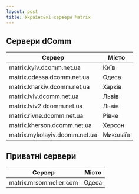 ```yaml
---
layout: post
title: Українські сервери Matrix
---
```


## Сервери dComm
| Сервер | Місто |
| --- | --- |
| matrix.kyiv.dcomm.net.ua | Київ |
| matrix.odessa.dcomm.net.ua | Одеса |
| matrix.kharkiv.dcomm.net.ua | Харків |
| matrix.lviv.dcomm.net.ua | Львів |
| matrix.lviv2.dcomm.net.ua | Львів |
| matrix.rivne.dcomm.net.ua | Рівне |
| matrix.kherson.dcomm.net.ua | Херсон |
| matrix.mykolayiv.dcomm.net.ua | Миколаїв |

## Приватні сервери
| Сервер | Місто |
| --- | --- |
| matrix.mrsommelier.com | Одеса |
